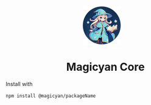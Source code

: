 <div align="center">
  <img src="../../assets/images/icon.png" alt="Icon" width="100" height="100">
  <div style="margin-left: 20px;">

  # Magicyan Core
  
  </div>
</div>

Install with
```bash
npm install @magicyan/packageName
```